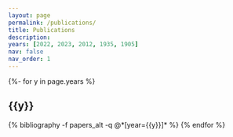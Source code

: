 ```yaml
---
layout: page
permalink: /publications/
title: Publications
description:
years: [2022, 2023, 2012, 1935, 1905]
nav: false
nav_order: 1
---
```

<!-- _pages/publications.md -->
<div class="publications">

{%- for y in page.years %}
  <h2 class="year">{{y}}</h2>
  {% bibliography -f papers_alt -q @*[year={{y}}]* %}
{% endfor %}

</div>